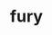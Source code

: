 ---
category: 4-letters
denotation: null
name: fury
reference_link: https://www.etymonline.com/word/fury
root_language: null
root_name: null
title: fury
type: free
word_sums:
- respelling: fury
  sum: 'Fury + '
---